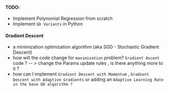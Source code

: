 #### TODO: 

- Implement Polynomial Regression from scratch
- Implement `GD Variants` in Python 

#### Gradient Descent

- a  minimization optimization algorithm (aka SGD - Stochastic Gradient Descent)
- how will the code change for `maximisation` problem? `Gradient Ascent` code ? -- > change the Params update rules , is there anything more to it ?
- how can I implement `Gradient Descent with Momentum` , `Gradient Descent with Adaptive Gradients` or adding an `Adaptive Learning Rate  in the base GD algorithm ?`
